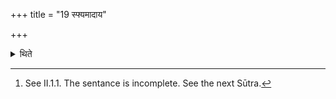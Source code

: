 +++
title = "19 स्फ्यमादाय"

+++

<details><summary>थिते</summary>

19. Having taken the wooden sword,[^1]  

[^1]: See II.1.1. The sentance is incomplete. See the next Sūtra.

</details>
